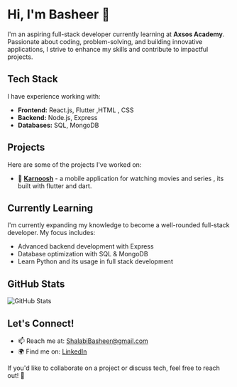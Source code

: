 # Hi, I'm Basheer 👋

I'm an aspiring full-stack developer currently learning at **Axsos Academy**. Passionate about coding, problem-solving, and building innovative applications, I strive to enhance my skills and contribute to impactful projects.

## Tech Stack

I have experience working with:
- **Frontend:** React.js, Flutter ,HTML , CSS
- **Backend:** Node.js, Express
- **Databases:** SQL, MongoDB

## Projects

Here are some of the projects I've worked on:

- 🚀 **[Karnoosh](https://github.com/MohamadAbudaya97/movie-aplication)** - a mobile application for watching movies and series , its built with flutter and dart.

## Currently Learning

I'm currently expanding my knowledge to become a well-rounded full-stack developer. My focus includes:
- Advanced backend development with Express
- Database optimization with SQL & MongoDB
- Learn Python and its usage in full stack development

## GitHub Stats

![GitHub Stats](https://github-readme-stats.vercel.app/api?username=basheershalabi&show_icons=true&theme=radical)

## Let's Connect!

- 📫 Reach me at: [ShalabiBasheer@gmail.com](mailto:ShalabiBasheer@gmail.com)
- 🌍 Find me on:  [LinkedIn](www.linkedin.com/in/basheer-shalabi-99379922b)

If you'd like to collaborate on a project or discuss tech, feel free to reach out! 🚀

